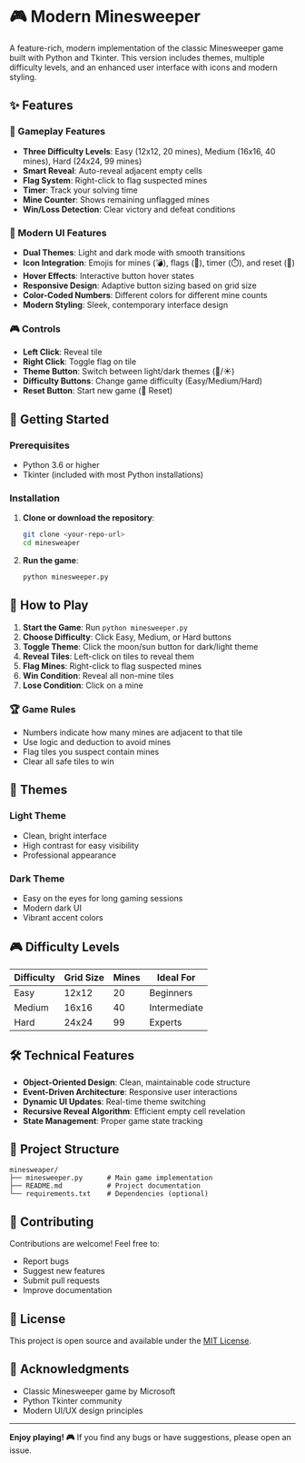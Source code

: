 # 🎮 Modern Minesweeper

A feature-rich, modern implementation of the classic Minesweeper game built with Python and Tkinter. This version includes themes, multiple difficulty levels, and an enhanced user interface with icons and modern styling.

## ✨ Features

### 🎯 Gameplay Features
- **Three Difficulty Levels**: Easy (12x12, 20 mines), Medium (16x16, 40 mines), Hard (24x24, 99 mines)
- **Smart Reveal**: Auto-reveal adjacent empty cells
- **Flag System**: Right-click to flag suspected mines
- **Timer**: Track your solving time
- **Mine Counter**: Shows remaining unflagged mines
- **Win/Loss Detection**: Clear victory and defeat conditions

### 🎨 Modern UI Features
- **Dual Themes**: Light and dark mode with smooth transitions
- **Icon Integration**: Emojis for mines (💣), flags (🚩), timer (⏱️), and reset (🔄)
- **Hover Effects**: Interactive button hover states
- **Responsive Design**: Adaptive button sizing based on grid size
- **Color-Coded Numbers**: Different colors for different mine counts
- **Modern Styling**: Sleek, contemporary interface design

### 🎮 Controls
- **Left Click**: Reveal tile
- **Right Click**: Toggle flag on tile
- **Theme Button**: Switch between light/dark themes (🌙/☀️)
- **Difficulty Buttons**: Change game difficulty (Easy/Medium/Hard)
- **Reset Button**: Start new game (🔄 Reset)

## 🚀 Getting Started

### Prerequisites
- Python 3.6 or higher
- Tkinter (included with most Python installations)

### Installation

1. **Clone or download the repository**:
   ```bash
   git clone <your-repo-url>
   cd minesweaper
   ```

2. **Run the game**:
   ```bash
   python minesweeper.py
   ```

## 🎯 How to Play

1. **Start the Game**: Run `python minesweeper.py`
2. **Choose Difficulty**: Click Easy, Medium, or Hard buttons
3. **Toggle Theme**: Click the moon/sun button for dark/light theme
4. **Reveal Tiles**: Left-click on tiles to reveal them
5. **Flag Mines**: Right-click to flag suspected mines
6. **Win Condition**: Reveal all non-mine tiles
7. **Lose Condition**: Click on a mine

### 🏆 Game Rules
- Numbers indicate how many mines are adjacent to that tile
- Use logic and deduction to avoid mines
- Flag tiles you suspect contain mines
- Clear all safe tiles to win

## 🎨 Themes

### Light Theme
- Clean, bright interface
- High contrast for easy visibility
- Professional appearance

### Dark Theme
- Easy on the eyes for long gaming sessions
- Modern dark UI
- Vibrant accent colors

## 🎮 Difficulty Levels

| Difficulty | Grid Size | Mines | Ideal For |
|------------|-----------|-------|-----------|
| Easy       | 12x12     | 20    | Beginners |
| Medium     | 16x16     | 40    | Intermediate |
| Hard       | 24x24     | 99    | Experts |

## 🛠️ Technical Features

- **Object-Oriented Design**: Clean, maintainable code structure
- **Event-Driven Architecture**: Responsive user interactions
- **Dynamic UI Updates**: Real-time theme switching
- **Recursive Reveal Algorithm**: Efficient empty cell revelation
- **State Management**: Proper game state tracking

## 📁 Project Structure

```
minesweaper/
├── minesweeper.py      # Main game implementation
├── README.md           # Project documentation
└── requirements.txt    # Dependencies (optional)
```

## 🤝 Contributing

Contributions are welcome! Feel free to:
- Report bugs
- Suggest new features
- Submit pull requests
- Improve documentation

## 📝 License

This project is open source and available under the [MIT License](LICENSE).

## 🎉 Acknowledgments

- Classic Minesweeper game by Microsoft
- Python Tkinter community
- Modern UI/UX design principles

---

**Enjoy playing! 🎮** If you find any bugs or have suggestions, please open an issue.
